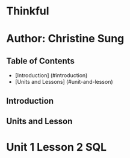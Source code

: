# Thinkful 
# Author: Christine Sung

## Table of Contents
 * [Introduction] (#introduction)
 * [Units and Lessons] (#unit-and-lesson)
 
## Introduction


## Units and Lesson
 # Unit 1 Lesson 2 SQL
 



